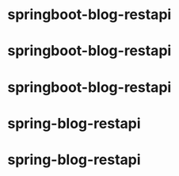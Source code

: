 # springboot-blog-restapi
# springboot-blog-restapi
# springboot-blog-restapi
# spring-blog-restapi
# spring-blog-restapi
